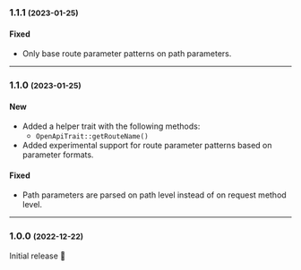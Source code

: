 ### 1.1.1 <small>(2023-01-25)</small>

#### Fixed

* Only base route parameter patterns on path parameters.

--------------------------------------------------------

### 1.1.0 <small>(2023-01-25)</small>

#### New

* Added a helper trait with the following methods:
	- `OpenApiTrait::getRouteName()`
* Added experimental support for route parameter patterns based on parameter formats.

#### Fixed

* Path parameters are parsed on path level instead of on request method level.

--------------------------------------------------------

### 1.0.0 <small>(2022-12-22)</small>

Initial release 🎉
